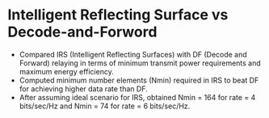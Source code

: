 # Intelligent Reflecting Surface vs Decode-and-Forword

- Compared IRS (Intelligent Reflecting Surfaces) with DF (Decode and Forward) relaying in terms of minimum transmit power requirements and maximum energy efficiency.
- Computed minimum number elements (Nmin) required in IRS to beat DF for achieving higher data rate than DF.
- After assuming ideal scenario for IRS, obtained Nmin = 164 for rate = 4 bits/sec/Hz and Nmin = 74 for rate = 6 bits/sec/Hz.

